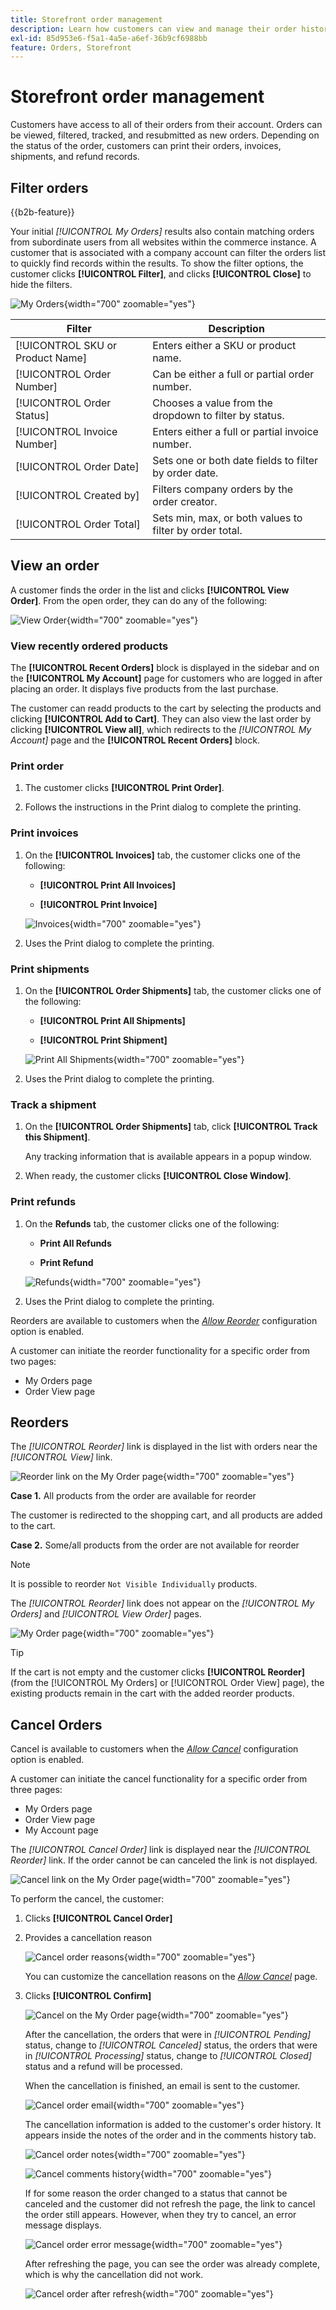 ```yaml
---
title: Storefront order management
description: Learn how customers can view and manage their order history on the Commerce storefront.
exl-id: 85d953e6-f5a1-4a5e-a6ef-36b9cf6988bb
feature: Orders, Storefront
---
```

# Storefront order management

Customers have access to all of their orders from their account. Orders can be viewed, filtered, tracked, and resubmitted as new orders. Depending on the status of the order, customers can print their orders, invoices, shipments, and refund records.

## Filter orders

{{b2b-feature}}

Your initial _[!UICONTROL My Orders]_ results also contain matching orders from subordinate users from all websites within the commerce instance. A customer that is associated with a company account can filter the orders list to quickly find records within the results. To show the filter options, the customer clicks **[!UICONTROL Filter]**, and clicks **[!UICONTROL Close]** to hide the filters.

![My Orders](./assets/account-dashboard-my-orders-b2b.png){width="700" zoomable="yes"}

| Filter | Description |
| ------ | ----------- |
| [!UICONTROL SKU or Product Name] | Enters either a SKU or product name. |
| [!UICONTROL Order Number] | Can be either a full or partial order number. |
| [!UICONTROL Order Status] | Chooses a value from the dropdown to filter by status. |
| [!UICONTROL Invoice Number] | Enters either a full or partial invoice number. |
| [!UICONTROL Order Date] | Sets one or both date fields to filter by order date. |
| [!UICONTROL Created by] | Filters company orders by the order creator. |
| [!UICONTROL Order Total] | Sets min, max, or both values to filter by order total. |

## View an order

A customer finds the order in the list and clicks **[!UICONTROL View Order]**. From the open order, they can do any of the following:

![View Order](./assets/customer-account-order-items-ordered.png){width="700" zoomable="yes"}

### View recently ordered products

The **[!UICONTROL Recent Orders]** block is displayed in the sidebar and on the **[!UICONTROL My Account]** page for customers who are logged in after placing an order. It displays five products from the last purchase.

The customer can readd products to the cart by selecting the products and clicking **[!UICONTROL Add to Cart]**. They can also view the last order by clicking **[!UICONTROL View all]**, which redirects to the _[!UICONTROL My Account]_ page and the **[!UICONTROL Recent Orders]** block.

### Print order

1. The customer clicks **[!UICONTROL Print Order]**.

1. Follows the instructions in the Print dialog to complete the printing.

### Print invoices

1. On the **[!UICONTROL Invoices]** tab, the customer clicks one of the following:

   - **[!UICONTROL Print All Invoices]**

   - **[!UICONTROL Print Invoice]**

   ![Invoices](./assets/customer-account-order-invoices.png){width="700" zoomable="yes"}

1. Uses the Print dialog to complete the printing.

### Print shipments

1. On the **[!UICONTROL Order Shipments]** tab, the customer clicks one of the following:

   - **[!UICONTROL Print All Shipments]**

   - **[!UICONTROL Print Shipment]**

   ![Print All Shipments](./assets/customer-account-order-shipments.png){width="700" zoomable="yes"}

1. Uses the Print dialog to complete the printing.

### Track a shipment

1. On the **[!UICONTROL Order Shipments]** tab, click **[!UICONTROL Track this Shipment]**.

   Any tracking information that is available appears in a popup window.

1. When ready, the customer clicks **[!UICONTROL Close Window]**.

### Print refunds

1. On the **Refunds** tab, the customer clicks one of the following:

   - **Print All Refunds**

   - **Print Refund**

   ![Refunds](./assets/customer-account-order-refunds.png){width="700" zoomable="yes"}

1. Uses the Print dialog to complete the printing.

Reorders are available to customers when the [_Allow Reorder_](reorders-allow.md) configuration option is enabled.

A customer can initiate the reorder functionality for a specific order from two pages:

- My Orders page
- Order View page

## Reorders

The _[!UICONTROL Reorder]_ link is displayed in the list with orders near the _[!UICONTROL View]_ link.

![Reorder link on the My Order page](./assets/account-dashboard-reorder.png){width="700" zoomable="yes"}

**Case 1.** All products from the order are available for reorder

The customer is redirected to the shopping cart, and all products are added to the cart.

**Case 2.** Some/all products from the order are not available for reorder

>[!NOTE]
>
>It is possible to reorder `Not Visible Individually` products.

The _[!UICONTROL Reorder]_ link does not appear on the _[!UICONTROL My Orders]_ and _[!UICONTROL View Order]_ pages.

![My Order page](./assets/account-dashboard-reorder-grid.png){width="700" zoomable="yes"}

>[!TIP]
>
>If the cart is not empty and the customer clicks **[!UICONTROL Reorder]** (from the [!UICONTROL My Orders] or [!UICONTROL Order View] page), the existing products remain in the cart with the added reorder products.

## Cancel Orders

Cancel is available to customers when the [_Allow Cancel_](cancel-allow.md) configuration option is enabled.

A customer can initiate the cancel functionality for a specific order from three pages:

- My Orders page
- Order View page
- My Account page

The _[!UICONTROL Cancel Order]_ link is displayed near the _[!UICONTROL Reorder]_ link. If the order cannot be can canceled the link is not displayed.

![Cancel link on the My Order page](./assets/account-dashboard-cancel.png){width="700" zoomable="yes"}

To perform the cancel, the customer:

1. Clicks **[!UICONTROL Cancel Order]**

1. Provides a cancellation reason

   ![Cancel order reasons](./assets/cancel-order-reasons.png){width="700" zoomable="yes"}

   You can customize the cancellation reasons on the [_Allow Cancel_](cancel-allow.md) page.

1. Clicks **[!UICONTROL Confirm]**

   ![Cancel on the My Order page](./assets/cancel-order.png){width="700" zoomable="yes"}

   After the cancellation, the orders that were in _[!UICONTROL Pending]_ status, change to _[!UICONTROL Canceled]_ status, the orders that were in _[!UICONTROL Processing]_ status, change to _[!UICONTROL Closed]_ status and a refund will be processed.

   When the cancellation is finished, an email is sent to the customer.

   ![Cancel order email](./assets/cancel-order-email.png){width="700" zoomable="yes"}

   The cancellation information is added to the customer's order history. It appears inside the notes of the order and in the comments history tab.

   ![Cancel order notes](./assets/cancel-order-notes.png){width="700" zoomable="yes"}

   ![Cancel comments history](./assets/cancel-order-comments.png){width="700" zoomable="yes"}

   If for some reason the order changed to a status that cannot be canceled and the customer did not refresh the page, the link to cancel the order still appears. However, when they try to cancel, an error message displays.

   ![Cancel order error message](./assets/cancel-order-error-message.png){width="700" zoomable="yes"}

   After refreshing the page, you can see the order was already complete, which is why the cancellation did not work.

   ![Cancel order after refresh](./assets/cancel-order-after-refresh.png){width="700" zoomable="yes"}
